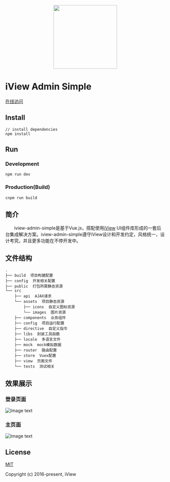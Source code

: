 <p align="center">
    <a href="https://www.iviewui.com">
        <img width="200" src="https://file.iviewui.com/logo-new.svg">
    </a>
</p>

# iView Admin Simple

[在线访问](https://bunuo.github.io/iview-admin-simple/)

## Install
```bush
// install dependencies
npm install
```
## Run
### Development
```bush
npm run dev
```
### Production(Build)
```bush
cnpm run build
```

## 简介
&emsp;&emsp;iview-admin-simple是基于Vue.js，搭配使用[iView](https://www.iviewui.com) UI组件库形成的一套后台集成解决方案。iview-admin-simple遵守iView设计和开发约定，风格统一，设计考究，并且更多功能在不停开发中。


## 文件结构
```shell
.
├── build  项目构建配置
├── config  开发相关配置
├── public  打包所需静态资源
└── src
    ├── api  AJAX请求
    └── assets  项目静态资源
        ├── icons  自定义图标资源
        └── images  图片资源
    ├── components  业务组件
    ├── config  项目运行配置
    ├── directive  自定义指令
    ├── libs  封装工具函数
    ├── locale  多语言文件
    ├── mock  mock模拟数据
    ├── router  路由配置
    ├── store  Vuex配置
    ├── view  页面文件
    └── tests  测试相关
```
## 效果展示

### 登录页面
![Image text](https://github.com/BuNuo/iview-admin-simple/blob/master/src/assets/images/show-login.png)

### 主页面
![Image text](https://github.com/BuNuo/iview-admin-simple/blob/master/src/assets/images/show-main.png)

## License
[MIT](http://opensource.org/licenses/MIT)

Copyright (c) 2016-present, iView
